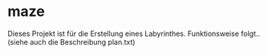 # maze
Dieses Projekt ist für die Erstellung eines Labyrinthes.
Funktionsweise folgt.. (siehe auch die Beschreibung plan.txt)